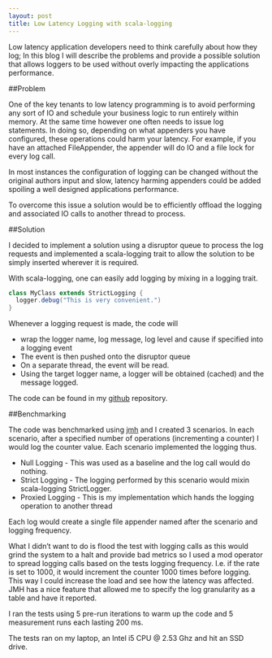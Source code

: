 ```yaml
---
layout: post
title: Low Latency Logging with scala-logging
---
```


Low latency application developers need to think carefully about how they log; In this blog I will describe the problems and provide a possible
solution that allows loggers to be used without overly impacting the applications performance.

##Problem

One of the key tenants to low latency programming is to avoid performing any sort of IO and schedule your business logic to run entirely within memory. At the
same time however one often needs to issue log statements.  In doing so, depending on what appenders you have configured, these operations could harm your
latency.  For example, if you have an attached FileAppender, the appender will do IO and a file lock for every log call.

In most instances the configuration of logging can be changed without the original authors input and slow, latency harming appenders could be added spoiling a
well designed applications performance.

To overcome this issue a solution would be to efficiently offload the logging and associated IO calls to another thread to process.

##Solution

I decided to implement a solution using a disruptor queue to process the log requests and implemented a scala-logging trait to allow the solution to be simply
inserted wherever it is required.

With scala-logging, one can easily add logging by mixing in a logging trait.

```scala
class MyClass extends StrictLogging {
  logger.debug("This is very convenient.")
}
```

Whenever a logging request is made, the code will
- wrap the logger name, log message, log level and cause if specified into a logging event
- The event is then pushed onto the disruptor queue
- On a separate thread, the event will be read.
- Using the target logger name, a logger will be obtained (cached) and the message logged.

The code can be found in my [github](https://github.com/zaradai/fastlog) repository.

##Benchmarking

The code was benchmarked using [jmh](http://openjdk.java.net/projects/code-tools/jmh/) and I created 3 scenarios.  In each scenario, after a specified number
of operations (incrementing a counter) I would log the counter value.  Each scenario implemented the logging thus.

- Null Logging - This was used as a baseline and the log call would do nothing.
- Strict Logging - The logging performed by this scenario would mixin scala-logging StrictLogger.
- Proxied Logging - This is my implementation which hands the logging operation to another thread

Each log would create a single file appender named after the scenario and logging frequency.

What I didn’t want to do is flood the test with logging calls as this would grind the system to a halt and provide bad metrics so I used a mod operator to
spread logging calls based on the tests logging frequency.  I.e. if the rate is set to 1000, it would increment the counter 1000 times before logging.  This
way I could increase the load and see how the latency was affected. JMH has a nice feature that allowed me to specify the log granularity as a table and have
it reported.

I ran the tests using 5 pre-run iterations to warm up the code and 5 measurement runs each lasting 200 ms.

The tests ran on my laptop, an Intel i5 CPU @ 2.53 Ghz and hit an SSD drive.
